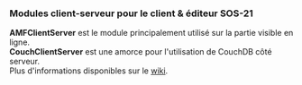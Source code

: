### Modules client-serveur pour le client & éditeur SOS-21
**AMFClientServer** est le module principalement utilisé sur la partie visible en ligne.  
**CouchClientServer** est une amorce pour l'utilisation de CouchDB côté serveur.  
Plus d'informations disponibles sur le [wiki](https://github.com/tofferPika/SOS21ClientServer/wiki).